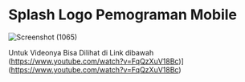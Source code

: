 # Splash Logo Pemograman Mobile

![Screenshot (1065)](https://github.com/FsBagaskorooooo/Splash-Logo_PemogramanMobile/assets/130354090/fb2cf579-c6ba-4cdf-8f5c-340c6a6271c4)


Untuk Videonya Bisa Dilihat di Link dibawah
(https://www.youtube.com/watch?v=FqQzXuV18Bc)](https://www.youtube.com/watch?v=FqQzXuV18Bc)

